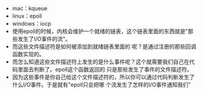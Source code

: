 * mac：kqueue
* linux：epoll
* windows：iocp
* 使用epoll的时候，内核会维护一个就绪的链表，这个链表里面的东西就是"那些发生了I/O事件的流"。
* 而这些文件描述符是如何被添加到就绪链表里面的 呢？是通过注册的那些回调函数实现的。
* 而怎么知道这些文件描述符上发生的是什么事件呢？这个就需要我们自己在代码里面去判断了。epoll这个函数返回的 只是那些发生了事件的文件描述符。
* 因为这些事件是你自己给这个文件描述符的，所以你可以通过代码判断发生了什么I/O事件。于是就有"epoll只会把哪 个流发生了怎样的I/O事件通知我们"
